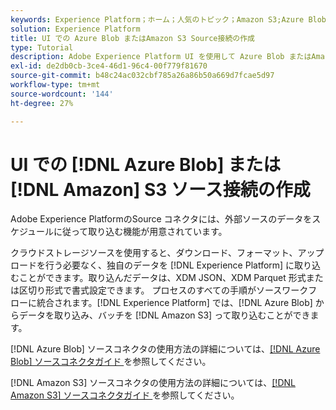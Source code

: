 ```yaml
---
keywords: Experience Platform；ホーム；人気のトピック；Amazon S3;Azure Blob
solution: Experience Platform
title: UI での Azure Blob またはAmazon S3 Source接続の作成
type: Tutorial
description: Adobe Experience Platform UI を使用して Azure Blob またはAmazon S3 ソース接続を作成する方法を説明します。
exl-id: de2db0cb-3ce4-46d1-96c4-00f779f81670
source-git-commit: b48c24ac032cbf785a26a86b50a669d7fcae5d97
workflow-type: tm+mt
source-wordcount: '144'
ht-degree: 27%

---
```


# UI での [!DNL Azure Blob] または [!DNL Amazon] S3 ソース接続の作成

Adobe Experience PlatformのSource コネクタには、外部ソースのデータをスケジュールに従って取り込む機能が用意されています。

クラウドストレージソースを使用すると、ダウンロード、フォーマット、アップロードを行う必要なく、独自のデータを [!DNL Experience Platform] に取り込むことができます。取り込んだデータは、XDM JSON、XDM Parquet 形式または区切り形式で書式設定できます。 プロセスのすべての手順がソースワークフローに統合されます。[!DNL Experience Platform] では、[!DNL Azure Blob] からデータを取り込み、バッチを [!DNL Amazon S3] って取り込むことができます。

[!DNL Azure Blob] ソースコネクタの使用方法の詳細については、[[!DNL Azure Blob]  ソースコネクタガイド ](./blob.md) を参照してください。

[!DNL Amazon S3] ソースコネクタの使用方法の詳細については、[[!DNL Amazon S3]  ソースコネクタガイド ](./blob.md) を参照してください。
